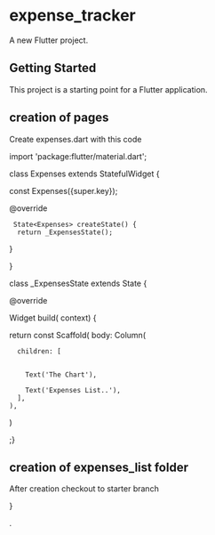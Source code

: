 # expense_tracker

A new Flutter project.

## Getting Started

This project is a starting point for a Flutter application.
## creation of pages

Create expenses.dart with this code 


import 'package:flutter/material.dart';

class Expenses extends StatefulWidget {

  const Expenses({super.key});

  @override

     State<Expenses> createState() {
      return _ExpensesState();
    
  }
  
}


class _ExpensesState extends State<Expenses> {

  @override

 Widget build( context) {

  return  const  Scaffold(
    body: Column(


      children: [


        Text('The Chart'),

        Text('Expenses List..'),
      ],
    ),




  )


   
  ;}
  ## creation of expenses_list folder

  After creation checkout to starter branch











}



.
